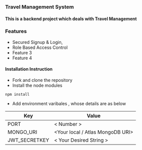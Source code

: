 ### Travel Management System

#### This is a backend project which deals with Travel Management


### Features
- Secured Signup & Login,
- Role Based Access Control
- Feature 3
- Feature 4


#### Installation Instruction
- Fork and clone the repository
- Install the node modules
```
npm install
```

- Add environment varibales , whose details are as below

| Key            | Value                                             |
|----------------|---------------------------------------------------|
| PORT           | < Number >                                              
| MONGO_URI      | <Your local / Atlas MongoDB URI>           
| JWT_SECRETKEY  | < Your Desired String >                                     
